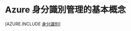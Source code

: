 <properties
	pageTitle="Azure 身分識別"
	description="了解如何在 Azure 中使用 Active Directory。"
	services="active-directory"
	documentationCenter=".net"
	authors="TerryLanfear"
	manager="terrylan"
	editor=""/>

<tags
	ms.service="multiple"
	ms.workload="multiple"
	ms.tgt_pltfrm="na"
	ms.devlang="na"
	ms.topic="article"
	ms.date="06/02/2015"
	ms.author="terrylan"/>


# Azure 身分識別管理的基本概念





[AZURE.INCLUDE [身分識別](../../includes/identity.md)]
 

<!---HONumber=August15_HO6-->